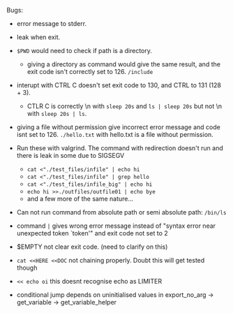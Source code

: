 Bugs:
- error message to stderr.
- leak when exit.

- `$PWD` would need to check if path is a directory.
  - giving a directory as command would give the same result, and the exit code isn't correctly set to 126. `/include`

- interupt with CTRL C doesn't set exit code to 130, and CTRL to 131 (128 + 3).
  - CTLR C is correctly \n with `sleep 20s` and `ls | sleep 20s` but not \n with `sleep 20s | ls`.

- giving a file without permission give incorrect error message and code isnt set to 126. `./hello.txt` with hello.txt is a file without permission.

- Run these with valgrind. The command with redirection doesn't run and there is leak in some due to SIGSEGV
  - `cat <"./test_files/infile" | echo hi`
  - `cat <"./test_files/infile" | grep hello`
  - `cat <"./test_files/infile_big" | echo hi`
  - `echo hi >>./outfiles/outfile01 | echo bye`
  - and a few more of the same nature...

- Can not run command from absolute path or semi absolute path: `/bin/ls`

- command `|` gives wrong error message instead of "syntax error near unexpected token `token'" and exit code not set to 2

- $EMPTY not clear exit code. (need to clarify on this)

- `cat <<HERE <<DOC` not chaining properly. Doubt this will get tested though

- `<< echo oi` this doesnt recognise echo as LIMITER

- conditional jump depends on uninitialised values in export_no_arg -> get_variable -> get_variable_helper
